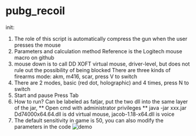 # pubg_recoil
init:
1. The role of this script is automatically compress the gun when the user presses the mouse
2. Parameters and calculation method Reference is the Logitech mouse macro on github
3. mouse down is to call DD XOFT virtual mouse, driver-level, but does not rule out the possibility of being blocked
There are three kinds of firearms mode: akm, m416, scar, press V to switch
5. There are 2 modes, basic (red dot, holographic) and 4 times, press N to switch
6. Start and pause Press Tab
7. How to run? Can be labeled as fatjar, put the two dll into the same layer of the jar, 
** Open cmd with administrator privileges ** java -jar xxx.jar
Dd74000x64.64.dll is dd virtual mouse, jacob-1.18-x64.dll is voice
8. The default sensitivity in game is 50, you can also modify the parameters in the code
![demo](ab.gif)
